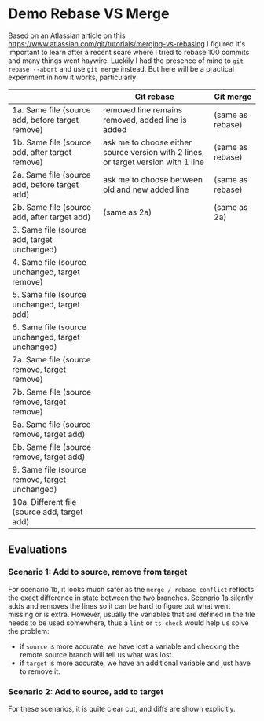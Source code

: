# Demo Rebase VS Merge
Based on an Atlassian article on this https://www.atlassian.com/git/tutorials/merging-vs-rebasing I figured it's important to learn after a recent scare where I tried to rebase 100 commits and many things went haywire. Luckily I had the presence of mind to `git rebase --abort` and use `git merge` instead. But here will be a practical experiment in how it works, particularly

|                                                   |   Git rebase  |   Git merge  |
|---------------------------------------------------|---------------|--------------|
|   1a. Same file (source add, before target remove)| removed line remains removed, added line is added | (same as rebase) |
|   1b. Same file (source add, after target remove) | ask me to choose either source version with 2 lines, or target version with 1 line | (same as rebase) |
|   2a. Same file (source add, before target add)   | ask me to choose between old and new added line | (same as rebase) |
|   2b. Same file (source add, after target add)    | (same as 2a) | (same as 2a) |
|   3. Same file (source add, target unchanged)    |               |              |
|   4. Same file (source unchanged, target remove) |               |              |
|   5. Same file (source unchanged, target add)    |               |              |
|   6. Same file (source unchanged, target unchanged)|               |              |
|   7a. Same file (source remove, target remove)      |               |              |
|   7b. Same file (source remove, target remove)      |               |              |
|   8a. Same file (source remove, target add)         |               |              |
|   8b. Same file (source remove, target add)         |               |              |
|   9. Same file (source remove, target unchanged)   |               |              |
|   10a. Different file (source add, target add)      |               |              |

## Evaluations
### Scenario 1: Add to source, remove from target
For scenario 1b, it looks much safer as the `merge / rebase conflict` reflects the exact difference in state between the two branches. Scenario 1a silently adds and removes the lines so it can be hard to figure out what went missing or is extra. However, usually the variables that are defined in the file needs to be used somewhere, thus a `lint` or `ts-check` would help us solve the problem:
- if `source` is more accurate, we have lost a variable and checking the remote source branch will tell us what was lost.
- if `target` is more accurate, we have an additional variable and just have to remove it.


### Scenario 2: Add to source, add to target
For these scenarios, it is quite clear cut, and diffs are shown explicitly.
